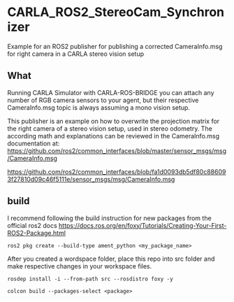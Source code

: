 # CARLA_ROS2_StereoCam_Synchronizer
Example for an ROS2 publisher for publishing a corrected CameraInfo.msg for right camera in a CARLA stereo vision setup

## What
Running CARLA Simulator with CARLA-ROS-BRIDGE you can attach any number of RGB camera sensors to your agent, 
but their respective CameraInfo.msg topic is always assuming a mono vision setup.

This publisher is an example on how to overwrite the projection matrix for the right camera of a stereo vision setup, used in stereo odometry.
The according math and explanations can be reviewed in the CameraInfo.msg documentation at:
https://github.com/ros2/common_interfaces/blob/master/sensor_msgs/msg/CameraInfo.msg 

https://github.com/ros2/common_interfaces/blob/fa1d0093db5df80c886093f27810d09c46f5111e/sensor_msgs/msg/CameraInfo.msg

## build
I recommend following the build instruction for new packages from the official ros2 docs https://docs.ros.org/en/foxy/Tutorials/Creating-Your-First-ROS2-Package.html
```
ros2 pkg create --build-type ament_python <my_package_name>
```

After you created a wordspace folder, place this repo into src folder and make respective changes in your workspace files. 
```
rosdep install -i --from-path src --rosdistro foxy -y

colcon build --packages-select <package>
```
